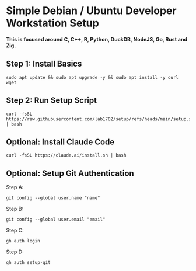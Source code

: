 # Simple Debian / Ubuntu Developer Workstation Setup

**This is focused around C, C++, R, Python, DuckDB, NodeJS, Go, Rust and Zig.**

## Step 1: Install Basics

    sudo apt update && sudo apt upgrade -y && sudo apt install -y curl wget

## Step 2: Run Setup Script

    curl -fsSL https://raw.githubusercontent.com/lab1702/setup/refs/heads/main/setup.sh | bash

## Optional: Install Claude Code

    curl -fsSL https://claude.ai/install.sh | bash

## Optional: Setup Git Authentication

Step A:

    git config --global user.name "name"

Step B:

    git config --global user.email "email"

Step C:

    gh auth login

Step D:

    gh auth setup-git
